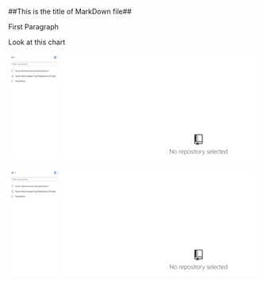 ##This is the title of MarkDown file##

First Paragraph

Look at this chart

![aaa](github_markdown_test.png)

![This Text](github_markdown_test.png)
